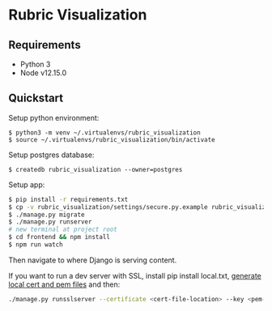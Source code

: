 # Rubric Visualization

## Requirements
- Python 3
- Node v12.15.0

## Quickstart

Setup python environment:

```
$ python3 -m venv ~/.virtualenvs/rubric_visualization
$ source ~/.virtualenvs/rubric_visualization/bin/activate
```

Setup postgres database:

```
$ createdb rubric_visualization --owner=postgres
```

Setup app:

```sh
$ pip install -r requirements.txt
$ cp -v rubric_visualization/settings/secure.py.example rubric_visualization/settings/secure.py
$ ./manage.py migrate
$ ./manage.py runserver
# new terminal at project root
$ cd frontend && npm install
$ npm run watch
```
Then navigate to where Django is serving content.

If you want to run a dev server with SSL, install pip install local.txt, [generate
local cert and pem files](https://woile.github.io/posts/local-https-development-in-python-with-mkcert/) and then:

```sh
./manage.py runsslserver --certificate <cert-file-location> --key <pem-file-location>
```
